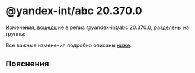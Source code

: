 # @yandex-int/abc 20.370.0

<!-- ЧЕЛОВЕЧЕСКОЕ ВСТУПЛЕНИЕ -->

Изменения, вошедшие в релиз @yandex-int/abc 20.370.0, разделены на группы:

Все важные изменения подробно описаны [ниже](#Пояснения).

## Пояснения


